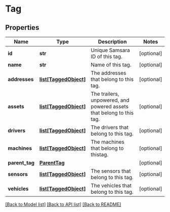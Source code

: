 # Tag

## Properties
Name | Type | Description | Notes
------------ | ------------- | ------------- | -------------
**id** | **str** | Unique Samsara ID of this tag. | [optional] 
**name** | **str** | Name of this tag. | [optional] 
**addresses** | [**list[TaggedObject]**](TaggedObject.md) | The addresses that belong to this tag. | [optional] 
**assets** | [**list[TaggedObject]**](TaggedObject.md) | The trailers, unpowered, and powered assets that belong to this tag. | [optional] 
**drivers** | [**list[TaggedObject]**](TaggedObject.md) | The drivers that belong to this tag. | [optional] 
**machines** | [**list[TaggedObject]**](TaggedObject.md) | The machines that belong to thistag. | [optional] 
**parent_tag** | [**ParentTag**](ParentTag.md) |  | [optional] 
**sensors** | [**list[TaggedObject]**](TaggedObject.md) | The sensors that belong to this tag. | [optional] 
**vehicles** | [**list[TaggedObject]**](TaggedObject.md) | The vehicles that belong to this tag. | [optional] 

[[Back to Model list]](../README.md#documentation-for-models) [[Back to API list]](../README.md#documentation-for-api-endpoints) [[Back to README]](../README.md)


